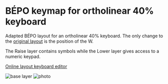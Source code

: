 # BÉPO keymap for ortholinear 40% keyboard

Adapted BÉPO layout for an ortholinear 40% keyboard. The only change to the [original layout](https://bepo.fr/wiki/Accueil) is the position of the W.

The Raise layer contains symbols while the Lower layer gives access to a numeric keypad.

[Online layout keyboard editor](http://www.keyboard-layout-editor.com/#/gists/589f2363e2534ec99475f9eecce67e27)

![base layer](https://imgur.com/pnjFNUN)
![photo](https://imgur.com/gs174lg)

